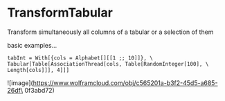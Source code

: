 # TransformTabular
Transform simultaneously all columns of a tabular or a selection of them

basic examples...

```wl
tabInt = With[{cols = Alphabet[][[1 ;; 10]]}, \
Tabular[Table[AssociationThread[cols, Table[RandomInteger[100], \
Length[cols]]], 4]]]
```

![image](https://www.wolframcloud.com/obj/c565201a-b3f2-45d5-a685-26df\
0f3abd72)

